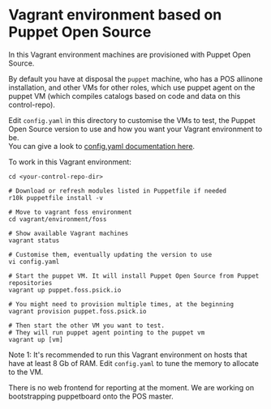 # Vagrant environment based on Puppet Open Source

In this Vagrant environment machines are provisioned with Puppet Open Source.

By default you have at disposal the ```puppet``` machine, who has a POS allinone installation, and other VMs for other roles, which use puppet agent on the puppet VM (which compiles catalogs based on code and data on this control-repo).

Edit ```config.yaml``` in this directory to customise the VMs to test, the Puppet Open Source version to use and how you want your Vagrant environment to be.  
You can give a look to [config.yaml documentation here](/docs/vagrant.md#customisations).

To work in this Vagrant environment:

    cd <your-control-repo-dir>

    # Download or refresh modules listed in Puppetfile if needed
    r10k puppetfile install -v

    # Move to vagrant foss environment
    cd vagrant/environment/foss

    # Show available Vagrant machines
    vagrant status

    # Customise them, eventually updating the version to use
    vi config.yaml

    # Start the puppet VM. It will install Puppet Open Source from Puppet repositories
    vagrant up puppet.foss.psick.io

    # You might need to provision multiple times, at the beginning
    vagrant provision puppet.foss.psick.io

    # Then start the other VM you want to test.
    # They will run puppet agent pointing to the puppet vm
    vagrant up [vm]

Note 1: It's recommended to run this Vagrant environment on hosts that have at least 8 Gb of RAM. Edit ```config.yaml``` to tune the memory to allocate to the VM.

There is no web frontend for reporting at the moment. We are working on bootstrapping puppetboard onto the POS master.
